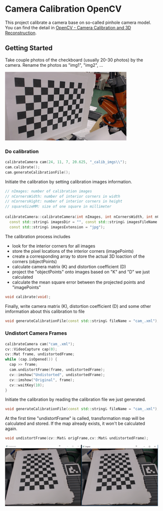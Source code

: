 # Camera Calibration OpenCV

This project calibrate a camera base on so-called pinhole camera model. 
You can find the detail in [OpenCV - Camera Calibration and 3D Reconstruction](https://docs.opencv.org/2.4/modules/calib3d/doc/camera_calibration_and_3d_reconstruction.html).

## Getting Started

Take couple photos of the checkboard (usually 20-30 photos) by the camera. Rename the photos as "img1", "img2", ...

<img src="https://github.com/yaoli90/camera-calibration-opencv/blob/master/_calib_imgs/img1.jpg" width="400">

### Do calibration

```cpp
calibrateCamera cam(24, 11, 7, 20.625, "_calib_imgs\\");
cam.calibrate();
cam.generateCalibrationFile();
```

Initiate the calibration by setting calibration images information. 

```cpp
// nImages: number of calibration images
// nCornersWidth: number of interior corners in width
// nCornersHight: number of interior corners in height
// squareSizeMM: size of one square in millimeter

calibrateCamera::calibrateCamera(int nImages, int nCornersWidth, int nCornersHight, float squareSizeMM, 
  const std::string& imagesDir = "", const std::string& imagesFileName = "img", 
  const std::string& imagesExtension = "jpg");
```
The calibration process includes
- look for the interior corners for all images
- store the pixel locations of the interior corners (imagePoints)
- create a corresponding array to store the actual 3D loaction of the corners (objectPoints)
- calculate camera matrix (K) and distortion coefficient (D)
- project the "objectPoints" onto images based on "K" and "D" we just calculated
- calculate the mean square error between the projected points and "imagePoints"

```cpp
void calibrate(void);
```

Finally, write camera matrix (K), distortion coefficient (D) and some other imformation about this calibration to file

```cpp
void generateCalibrationFile(const std::string& fileName = "cam_.xml");
```

### Undistort Camera Frames

```cpp
calibrateCamera cam("cam_.xml");
cv::VideoCapture cap(0);
cv::Mat frame, undistortedFrame;
while (cap.isOpened()) {
  cap >> frame;
  cam.undistortFrame(frame, undistortedFrame);
  cv::imshow("Undistorted", undistortedFrame);
  cv::imshow("Original", frame);
  cv::waitKey(10);
}
```

Initiate the calibration by reading the calibration file we just generated. 

```cpp
void generateCalibrationFile(const std::string& fileName = "cam_.xml");
```

At the first time "undistortFrame" is called, transformation map will be calculated and stored. If the map already exists, it won't be calculated again.

```cpp
void undistortFrame(cv::Mat& origFrame,cv::Mat& undistortedFrame);
```

<img src="https://github.com/yaoli90/camera-calibration-opencv/blob/master/camCali.png" width="800">
